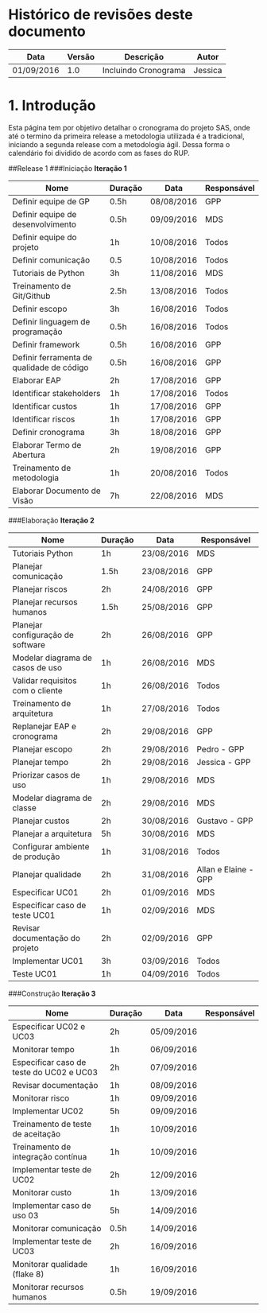 # Histórico de revisões deste documento

|Data|Versão|Descrição|Autor|
|----|------|---------|-------|
|01/09/2016 |1.0 |Incluindo Cronograma |Jessica |

# 1. Introdução
Esta página tem por objetivo detalhar o cronograma do projeto SAS, onde até o termino da primeira release a metodologia utilizada é a tradicional, iniciando a segunda release com a metodologia ágil. Dessa forma o calendário foi dividido de acordo com as fases do RUP.

##Release 1
###Iniciação
**Iteração 1**

|Nome |Duração |Data|Responsável |
|-----|--------|----|------------|
|Definir equipe de GP|0.5h|08/08/2016|GPP|
|Definir equipe de desenvolvimento|0.5h|09/09/2016|MDS|
|Definir equipe do projeto|1h|10/08/2016|Todos|
|Definir comunicação|0.5|10/08/2016|Todos|
|Tutoriais de Python|3h|11/08/2016|MDS|
|Treinamento de Git/Github|2.5h|13/08/2016|Todos|
|Definir escopo|3h|16/08/2016|Todos|
|Definir linguagem de programação|0.5h|16/08/2016|Todos|
|Definir framework|0.5h|16/08/2016|GPP|
|Definir ferramenta de qualidade de código|0.5h|16/08/2016|GPP|
|Elaborar EAP|2h|17/08/2016|GPP|
|Identificar stakeholders|1h|17/08/2016|Todos|
|Identificar custos|1h|17/08/2016|GPP|
|Identificar riscos|1h|17/08/2016|GPP|
|Definir cronograma|3h|18/08/2016|GPP|
|Elaborar Termo de Abertura|2h|19/08/2016|GPP|
|Treinamento de metodologia|1h|20/08/2016|Todos|
|Elaborar Documento de Visão|7h|22/08/2016|MDS|

###Elaboração
**Iteração 2**

|Nome |Duração |Data|Responsável |
|-----|--------|----|------------|
|Tutoriais Python|1h|23/08/2016|MDS|
|Planejar comunicação|1.5h|23/08/2016|GPP|
|Planejar riscos|2h|24/08/2016|GPP|
|Planejar recursos humanos|1.5h|25/08/2016|GPP|
|Planejar configuração de software|2h|26/08/2016|GPP|
|Modelar diagrama de casos de uso|1h|26/08/2016|MDS|
|Validar requisitos com o cliente|1h|26/08/2016|Todos|
|Treinamento de arquitetura|1h|27/08/2016|Todos|
|Replanejar EAP e cronograma|2h|29/08/2016|GPP|
|Planejar escopo|2h|29/08/2016|Pedro - GPP|
|Planejar tempo|2h|29/08/2016|Jessica - GPP|
|Priorizar casos de uso|1h|29/08/2016|MDS|
|Modelar diagrama de classe|2h|29/08/2016|MDS|
|Planejar custos|2h|30/08/2016|Gustavo - GPP|
|Planejar a arquitetura|5h|30/08/2016|MDS|
|Configurar ambiente de produção|1h|31/08/2016|Todos|
|Planejar qualidade|2h|31/08/2016|Allan e Elaine - GPP|
|Especificar UC01|2h|01/09/2016|MDS|
|Especificar caso de teste UC01|1h|02/09/2016|MDS|
|Revisar documentação do projeto|2h|02/09/2016|GPP|
|Implementar UC01|3h|03/09/2016|Todos|
|Teste UC01|1h|04/09/2016|Todos|

###Construção
**Iteração 3**

|Nome |Duração |Data|Responsável |
|-----|--------|----|------------|
|Especificar UC02 e UC03|2h|05/09/2016||
|Monitorar tempo|1h|06/09/2016||
|Especificar caso de teste do UC02 e UC03|2h|07/09/2016||
|Revisar documentação|1h|08/09/2016||
|Monitorar risco|1h|09/09/2016||
|Implementar UC02|5h|09/09/2016||
|Treinamento de teste de aceitação|1h|10/09/2016||
|Treinamento de integração contínua|1h|10/09/2016||
|Implementar teste de UC02|2h|12/09/2016||
|Monitorar custo|1h|13/09/2016||
|Implementar caso de uso 03|5h|14/09/2016||
|Monitorar comunicação|0.5h|14/09/2016||
|Implementar teste de UC03|2h|16/09/2016||
|Monitorar qualidade (flake 8)|1h|16/09/2016||
|Monitorar recursos humanos|0.5h|19/09/2016||